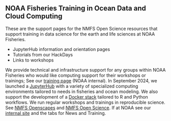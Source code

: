 
## NOAA Fisheries Training in Ocean Data and Cloud Computing

These are the support pages for the NMFS Open Science resources that support training in data science for the earth and life sciences at NOAA Fisheries. 

* JupyterHub information and orientation pages
* Tutorials from our HackDays
* Links to workshops

We provide technical and infrastructure support for any groups within NOAA Fisheries who would like computing support for their workshops or trainings; See our [training page](https://sites.google.com/noaa.gov/nmfs-hq-st-open-science/trainings) (NOAA internal). In September 2024, we launched a [JupyterHub](content/jhub.html) with a variety of specialized computing environments tailored to needs in fisheries and ocean modeling. We also support the development of a [Docker stack](https://nmfs-opensci.github.io/container-images/) tailored to R and Python workflows. We run regular workshops and trainings in reproducible science. See [NMFS Openscapes](https://nmfs-openscapes.github.io/) and [NMFS Open Science](https://nmfs-opensci.github.io/). If at NOAA see our [internal site](https://sites.google.com/noaa.gov/nmfs-hq-st-open-science/open-science) and the tabs for News and Training.


